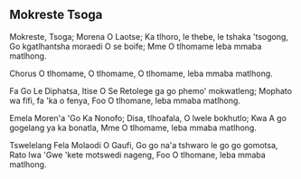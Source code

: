 ## Mokreste Tsoga

Mokreste, Tsoga; Morena O Laotse;
Ka tlhoro, le thebe, le tshaka 'tsogong,
Go kgatlhantsha moraedi O se boife;
Mme O tlhomame leba mmaba matlhong.

Chorus
O tlhomame, O tlhomame,
O tlhomame, leba mmaba matlhong.

Fa Go Le Diphatsa, Itise O Se
Retolege ga go phemo' mokwatleng;
Mophato wa fifi, fa 'ka o fenya,
Foo O tlhomane, leba mmaba matlhong.

Emela Moren'a 'Go Ka Nonofo;
Disa, tlhoafala, O lwele bokhutlo;
Kwa A go gogelang ya ka bonatla,
Mme O tlhomame, leba mmaba matlhong.

Tswelelang Fela Molaodi O Gaufi,
Go go na'a tshwaro le go go gomotsa,
Rato lwa 'Gwe 'kete motswedi nageng,
Foo O tlhomane, leba mmaba matlhong.

